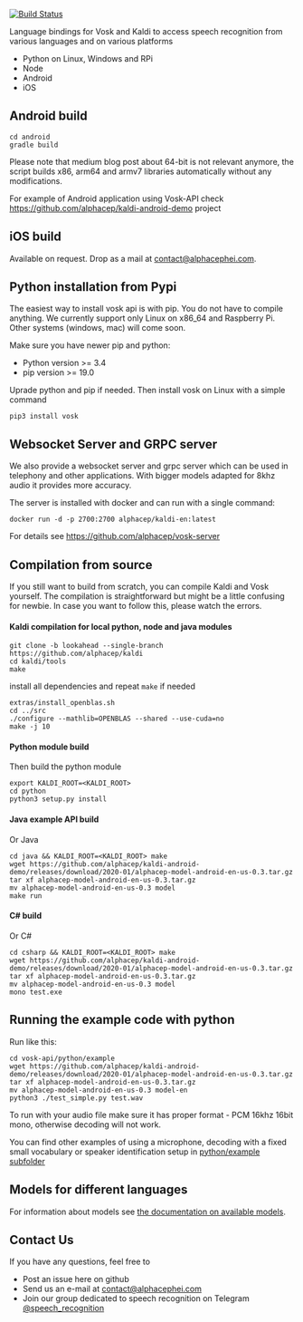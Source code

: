 [![Build Status](https://travis-ci.com/alphacep/vosk-api.svg?branch=master)](https://travis-ci.com/alphacep/vosk-api)

Language bindings for Vosk and Kaldi to access speech recognition from various languages and on various platforms

  * Python on Linux, Windows and RPi
  * Node
  * Android
  * iOS

## Android build

```
cd android
gradle build
```

Please note that medium blog post about 64-bit is not relevant anymore, the script builds x86, arm64 and armv7 libraries automatically without any modifications.

For example of Android application using Vosk-API check https://github.com/alphacep/kaldi-android-demo project

## iOS build

Available on request. Drop as a mail at [contact@alphacephei.com](mailto:contact@alphacephei.com).

## Python installation from Pypi

The easiest way to install vosk api is with pip. You do not have to compile anything. We currently support only Linux on x86_64 and Raspberry Pi. Other systems (windows, mac) will come soon.

Make sure you have newer pip and python:

  * Python version >= 3.4
  * pip version >= 19.0

Uprade python and pip if needed. Then install vosk on Linux with a simple command

```
pip3 install vosk
```

## Websocket Server and GRPC server

We also provide a websocket server and grpc server which can be used in telephony and other applications. With bigger models adapted for 8khz audio it provides more accuracy.

The server is installed with docker and can run with a single command:

```
docker run -d -p 2700:2700 alphacep/kaldi-en:latest
```

For details see https://github.com/alphacep/vosk-server


## Compilation from source

If you still want to build from scratch, you can compile Kaldi and Vosk yourself. The compilation is straightforward but might be a little confusing for newbie. In case you want to follow this, please watch the errors.

#### Kaldi compilation for local python, node and java modules

```
git clone -b lookahead --single-branch https://github.com/alphacep/kaldi
cd kaldi/tools
make
```

install all dependencies and repeat `make` if needed

```
extras/install_openblas.sh
cd ../src
./configure --mathlib=OPENBLAS --shared --use-cuda=no
make -j 10
```

#### Python module build

Then build the python module

```
export KALDI_ROOT=<KALDI_ROOT>
cd python
python3 setup.py install
```

#### Java example API build

Or Java

```
cd java && KALDI_ROOT=<KALDI_ROOT> make
wget https://github.com/alphacep/kaldi-android-demo/releases/download/2020-01/alphacep-model-android-en-us-0.3.tar.gz
tar xf alphacep-model-android-en-us-0.3.tar.gz 
mv alphacep-model-android-en-us-0.3 model
make run
```

#### C# build

Or C#

```
cd csharp && KALDI_ROOT=<KALDI_ROOT> make
wget https://github.com/alphacep/kaldi-android-demo/releases/download/2020-01/alphacep-model-android-en-us-0.3.tar.gz
tar xf alphacep-model-android-en-us-0.3.tar.gz 
mv alphacep-model-android-en-us-0.3 model
mono test.exe
```

## Running the example code with python

Run like this:

```
cd vosk-api/python/example
wget https://github.com/alphacep/kaldi-android-demo/releases/download/2020-01/alphacep-model-android-en-us-0.3.tar.gz
tar xf alphacep-model-android-en-us-0.3.tar.gz 
mv alphacep-model-android-en-us-0.3 model-en
python3 ./test_simple.py test.wav
```

To run with your audio file make sure it has proper format - PCM 16khz 16bit mono, otherwise decoding will not work.

You can find other examples of using a microphone, decoding with a fixed small vocabulary or speaker identification setup in  [python/example subfolder](https://github.com/alphacep/vosk-api/tree/master/python/example)

## Models for different languages

For information about models see [the documentation on available models](https://github.com/alphacep/vosk-api/blob/master/doc/models.md).

## Contact Us

If you have any questions, feel free to

   * Post an issue here on github
   * Send us an e-mail at [contact@alphacephei.com](mailto:contact@alphacephei.com)
   * Join our group dedicated to speech recognition on Telegram [@speech_recognition](https://t.me/speech_recognition)
